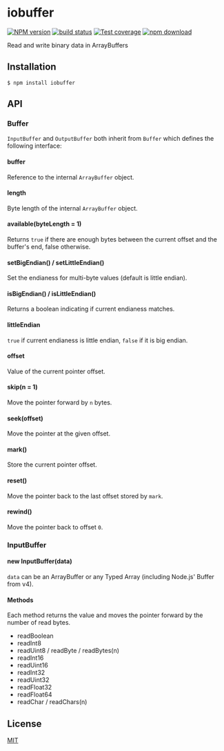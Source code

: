 # iobuffer

  [![NPM version][npm-image]][npm-url]
  [![build status][travis-image]][travis-url]
  [![Test coverage][coveralls-image]][coveralls-url]
  [![npm download][download-image]][download-url]

Read and write binary data in ArrayBuffers

## Installation

```
$ npm install iobuffer
```

## API

### Buffer

`InputBuffer` and `OutputBuffer` both inherit from `Buffer` which defines the following interface:

#### buffer

Reference to the internal `ArrayBuffer` object.

#### length

Byte length of the internal `ArrayBuffer` object.

#### available(byteLength = 1)

Returns `true` if there are enough bytes between the current offset and the buffer's end, false otherwise.

#### setBigEndian() / setLittleEndian()

Set the endianess for multi-byte values (default is little endian).

#### isBigEndian() / isLittleEndian()

Returns a boolean indicating if current endianess matches.

#### littleEndian

`true` if current endianess is little endian, `false` if it is big endian.

#### offset

Value of the current pointer offset.

#### skip(n = 1)

Move the pointer forward by `n` bytes.

#### seek(offset)

Move the pointer at the given offset.

#### mark()

Store the current pointer offset.

#### reset()

Move the pointer back to the last offset stored by `mark`.

#### rewind()

Move the pointer back to offset `0`.

### InputBuffer

#### new InputBuffer(data)

`data` can be an ArrayBuffer or any Typed Array (including Node.js' Buffer from v4).

#### Methods

Each method returns the value and moves the pointer forward by the number of read bytes.

* readBoolean
* readInt8
* readUint8 / readByte / readBytes(n)
* readInt16
* readUint16
* readInt32
* readUint32
* readFloat32
* readFloat64
* readChar / readChars(n)

## License

  [MIT](./LICENSE)

[npm-image]: https://img.shields.io/npm/v/iobuffer.svg?style=flat-square
[npm-url]: https://www.npmjs.com/package/iobuffer
[travis-image]: https://img.shields.io/travis/image-js/iobuffer/master.svg?style=flat-square
[travis-url]: https://travis-ci.org/image-js/iobuffer
[coveralls-image]: https://img.shields.io/coveralls/image-js/iobuffer.svg?style=flat-square
[coveralls-url]: https://coveralls.io/github/image-js/iobuffer
[download-image]: https://img.shields.io/npm/dm/iobuffer.svg?style=flat-square
[download-url]: https://www.npmjs.com/package/iobuffer
